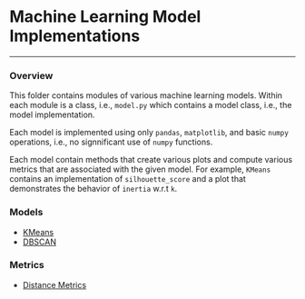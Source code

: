 # Machine Learning Model Implementations  
___

### Overview
This folder contains modules of various machine learning models. Within each module is a class, i.e., ```model.py``` which contains a model class, i.e., the model implementation.  

Each model is implemented using only ```pandas```, ```matplotlib```, and basic ```numpy``` operations, i.e., no signnificant use of ```numpy``` functions.

Each model contain methods that create various plots and compute various metrics that are associated with the given model. For example, ```KMeans``` contains an implementation of ```silhouette_score``` and a plot that demonstrates the behavior of ```inertia``` w.r.t ```k```.

### Models  
* [KMeans](KMeans/README.md)
* [DBSCAN](DBSCAN/README.md)

### Metrics
* [Distance Metrics](distance_metrics/README.md)